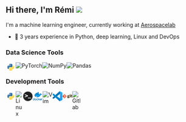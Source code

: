 ## Hi there, I'm Rémi <img src="https://raw.githubusercontent.com/MartinHeinz/MartinHeinz/master/wave.gif" width="20px">

I'm a machine learning engineer, currently working at [Aerospacelab](https://www.aerospacelab.be)

- 🔭 3 years experience in Python, deep learning, Linux and DevOps

### Data Science Tools

<img align="left" alt="Python" width="26px" src="https://raw.githubusercontent.com/github/explore/80688e429a7d4ef2fca1e82350fe8e3517d3494d/topics/python/python.png" />  
<img align="left" alt="PyTorch" height="26px" src="https://raw.githubusercontent.com/pytorch/pytorch/master/docs/source/_static/img/pytorch-logo-dark.svg" />
<img align="left" alt="NumPy" height="26px" src="https://numpy.org/images/logos/numpy.svg" />
<img align="left" alt="Pandas" height="26px" src="https://raw.githubusercontent.com/pandas-dev/pandas/master/web/pandas/static/img/pandas.svg" /> 

<br />

### Development Tools

<img align="left" alt="Python" width="26px" src="https://raw.githubusercontent.com/github/explore/80688e429a7d4ef2fca1e82350fe8e3517d3494d/topics/python/python.png" />
<img align="left" alt="Linux" width="19px" src="https://upload.wikimedia.org/wikipedia/commons/3/35/Tux.svg" />
<img align="left" alt="Terminal" title="Terminal" width="26px" src="https://raw.githubusercontent.com/github/explore/80688e429a7d4ef2fca1e82350fe8e3517d3494d/topics/terminal/terminal.png" />
<img align="left" alt="Docker" width="26px" src="https://raw.githubusercontent.com/github/explore/80688e429a7d4ef2fca1e82350fe8e3517d3494d/topics/docker/docker.png" />
<img align="left" alt="Vim" width="26px" src="https://github.com/vim/vim/blob/master/runtime/vim48x48.png?raw=true" />
<img align="left" alt="Visual Studio Code" width="26px" src="https://raw.githubusercontent.com/github/explore/80688e429a7d4ef2fca1e82350fe8e3517d3494d/topics/visual-studio-code/visual-studio-code.png" />
<img align="left" alt="Git" width="26px" src="https://raw.githubusercontent.com/github/explore/80688e429a7d4ef2fca1e82350fe8e3517d3494d/topics/git/git.png" />
<img align="left" alt="Gitlab" width="26px" src="https://about.gitlab.com/images/icons/logos/slp-icon.svg" />
